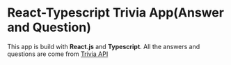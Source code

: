 # React-Typescript Trivia App(Answer and Question)

This app is build with **React.js** and **Typescript**. All the answers and questions are come from [Trivia API](https://opentdb.com)
